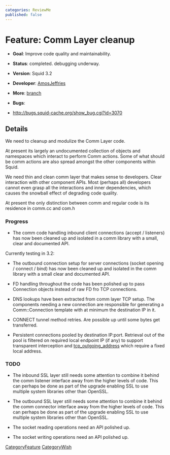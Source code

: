 ```yaml
---
categories: ReviewMe
published: false
---
```

# Feature: Comm Layer cleanup

  - **Goal**: Improve code quality and maintainability.

  - **Status**: completed. debugging underway.

  - **Version**: Squid 3.2

  - **Developer**:
    [AmosJeffries](/AmosJeffries)

  - **More**:
    [branch](https://code.launchpad.net/~yadi/squid/cleanup-comm)

  - **Bugs**:

<!-- end list -->

  - <http://bugs.squid-cache.org/show_bug.cgi?id=3070>

## Details

We need to cleanup and modulize the Comm Layer code.

At present its largely an undocumented collection of objects and
namespaces which interact to perform Comm actions. Some of what should
be comm actions are also spread amongst the other components within
Squid.

We need thin and clean comm layer that makes sense to developers. Clear
interaction with other component APIs. Most (perhaps all) developers
cannot even grasp all the interactions and inner dependencies, which
causes the snowball effect of degrading code quality.

At present the only distinction between comm and regular code is its
residence in comm.cc and com.h

### Progress

  - The comm code handling inbound client connections (accept /
    listeners) has now been cleaned up and isolated in a comm library
    with a small, clear and documented API.

Currently testing in 3.2:

  - The outbound connection setup for server connections (socket opening
    / connect / bind) has now been cleaned up and isolated in the comm
    library with a small clear and documented API.

  - FD handling throughout the code has been polished up to pass
    Connection objects instead of raw FD fro TCP connections.

  - DNS lookups have been extracted from comm layer TCP setup. The
    components needing a new connection are responsible for generating a
    Comm::Connection template with at minimum the destination IP in it.

  - CONNECT tunnel method retries. Are possible up until some bytes get
    transferred.

  - Persistent connections pooled by destination IP:port. Retrieval out
    of the pool is filtered on required local endpoint IP (if any) to
    support transparent interception and
    [tcp_outgoing_address](http://www.squid-cache.org/Doc/config/tcp_outgoing_address)
    which require a fixed local address.

### TODO

  - The inbound SSL layer still needs some attention to combine it
    behind the comm listener interface away from the higher levels of
    code. This can perhaps be done as part of the upgrade enabling SSL
    to use multiple system libraries other than OpenSSL.

  - The outbound SSL layer still needs some attention to combine it
    behind the comm connector interface away from the higher levels of
    code. This can perhaps be done as part of the upgrade enabling SSL
    to use multiple system libraries other than OpenSSL.

  - The socket reading operations need an API polished up.

  - The socket writing operations need an API polished up.

[CategoryFeature](/CategoryFeature)
[CategoryWish](/CategoryWish)
